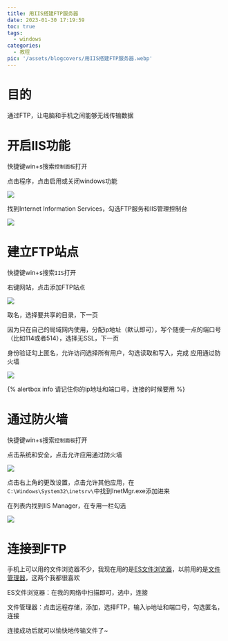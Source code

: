 ```yaml
---
title: 用IIS搭建FTP服务器
date: 2023-01-30 17:19:59
toc: true
tags:
  - windows
categories:
  - 教程
pic: '/assets/blogcovers/用IIS搭建FTP服务器.webp'
---
```


# 目的

通过FTP，让电脑和手机之间能够无线传输数据

# 开启IIS功能

快捷键win+s搜索`控制面板`打开

点击程序，点击启用或关闭windows功能

![](/assets/blogimages/2023/%E7%94%A8IIS%E6%90%AD%E5%BB%BAFTP%E6%9C%8D%E5%8A%A1%E5%99%A8/1694356658119.png)  

找到Internet Information Services，勾选FTP服务和IIS管理控制台

![](/assets/blogimages/2023/%E7%94%A8IIS%E6%90%AD%E5%BB%BAFTP%E6%9C%8D%E5%8A%A1%E5%99%A8/1694356699776.png)  


# 建立FTP站点

快捷键win+s搜索`IIS`打开

右键网站，点击添加FTP站点

![](/assets/blogimages/2023/%E7%94%A8IIS%E6%90%AD%E5%BB%BAFTP%E6%9C%8D%E5%8A%A1%E5%99%A8/1694356729595.png)  

取名，选择要共享的目录，下一页

因为只在自己的局域网内使用，分配ip地址（默认即可），写个随便一点的端口号（比如114或者514），选择无SSL，下一页

身份验证勾上匿名，允许访问选择所有用户，勾选读取和写入，完成
应用通过防火墙

![](/assets/blogimages/2023/%E7%94%A8IIS%E6%90%AD%E5%BB%BAFTP%E6%9C%8D%E5%8A%A1%E5%99%A8/1694356746265.png)  

{% alertbox info 
请记住你的ip地址和端口号，连接的时候要用
%}

# 通过防火墙

快捷键win+s搜索`控制面板`打开

点击系统和安全，点击允许应用通过防火墙

![](/assets/blogimages/2023/%E7%94%A8IIS%E6%90%AD%E5%BB%BAFTP%E6%9C%8D%E5%8A%A1%E5%99%A8/1694356885611.png)  


点击右上角的更改设置，点击允许其他应用，在`C:\Windows\System32\inetsrv\`中找到InetMgr.exe添加进来

在列表内找到IIS Manager，在专用一栏勾选

![](/assets/blogimages/2023/%E7%94%A8IIS%E6%90%AD%E5%BB%BAFTP%E6%9C%8D%E5%8A%A1%E5%99%A8/1694356900925.png)  


# 连接到FTP

手机上可以用的文件浏览器不少，我现在用的是[ES文件浏览器](https://www.coolapk.com/apk/com.estrongs.android.pop)，以前用的是[文件管理器](https://play.google.com/store/apps/details?id=com.alphainventor.filemanager)，这两个我都很喜欢

ES文件浏览器：在我的网络中扫描即可，选中，连接

文件管理器：点击远程存储，添加，选择FTP，输入ip地址和端口号，勾选匿名，连接

连接成功后就可以愉快地传输文件了~